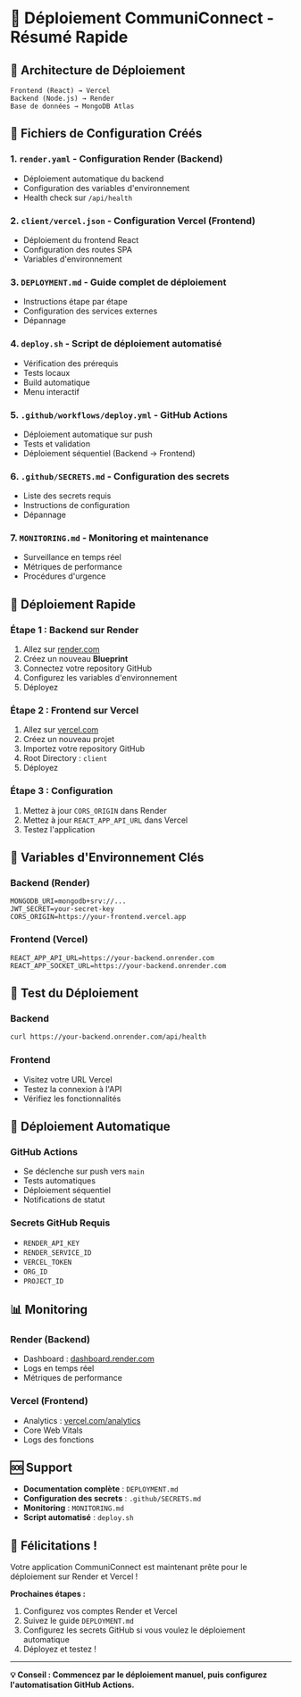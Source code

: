 # 🚀 Déploiement CommuniConnect - Résumé Rapide

## 🎯 Architecture de Déploiement

```
Frontend (React) → Vercel
Backend (Node.js) → Render
Base de données → MongoDB Atlas
```

## 📁 Fichiers de Configuration Créés

### 1. **`render.yaml`** - Configuration Render (Backend)
- Déploiement automatique du backend
- Configuration des variables d'environnement
- Health check sur `/api/health`

### 2. **`client/vercel.json`** - Configuration Vercel (Frontend)
- Déploiement du frontend React
- Configuration des routes SPA
- Variables d'environnement

### 3. **`DEPLOYMENT.md`** - Guide complet de déploiement
- Instructions étape par étape
- Configuration des services externes
- Dépannage

### 4. **`deploy.sh`** - Script de déploiement automatisé
- Vérification des prérequis
- Tests locaux
- Build automatique
- Menu interactif

### 5. **`.github/workflows/deploy.yml`** - GitHub Actions
- Déploiement automatique sur push
- Tests et validation
- Déploiement séquentiel (Backend → Frontend)

### 6. **`.github/SECRETS.md`** - Configuration des secrets
- Liste des secrets requis
- Instructions de configuration
- Dépannage

### 7. **`MONITORING.md`** - Monitoring et maintenance
- Surveillance en temps réel
- Métriques de performance
- Procédures d'urgence

## 🚀 Déploiement Rapide

### Étape 1 : Backend sur Render
1. Allez sur [render.com](https://render.com)
2. Créez un nouveau **Blueprint**
3. Connectez votre repository GitHub
4. Configurez les variables d'environnement
5. Déployez

### Étape 2 : Frontend sur Vercel
1. Allez sur [vercel.com](https://vercel.com)
2. Créez un nouveau projet
3. Importez votre repository GitHub
4. Root Directory : `client`
5. Déployez

### Étape 3 : Configuration
1. Mettez à jour `CORS_ORIGIN` dans Render
2. Mettez à jour `REACT_APP_API_URL` dans Vercel
3. Testez l'application

## 🔑 Variables d'Environnement Clés

### Backend (Render)
```env
MONGODB_URI=mongodb+srv://...
JWT_SECRET=your-secret-key
CORS_ORIGIN=https://your-frontend.vercel.app
```

### Frontend (Vercel)
```env
REACT_APP_API_URL=https://your-backend.onrender.com
REACT_APP_SOCKET_URL=https://your-backend.onrender.com
```

## 🧪 Test du Déploiement

### Backend
```bash
curl https://your-backend.onrender.com/api/health
```

### Frontend
- Visitez votre URL Vercel
- Testez la connexion à l'API
- Vérifiez les fonctionnalités

## 🔄 Déploiement Automatique

### GitHub Actions
- Se déclenche sur push vers `main`
- Tests automatiques
- Déploiement séquentiel
- Notifications de statut

### Secrets GitHub Requis
- `RENDER_API_KEY`
- `RENDER_SERVICE_ID`
- `VERCEL_TOKEN`
- `ORG_ID`
- `PROJECT_ID`

## 📊 Monitoring

### Render (Backend)
- Dashboard : [dashboard.render.com](https://dashboard.render.com)
- Logs en temps réel
- Métriques de performance

### Vercel (Frontend)
- Analytics : [vercel.com/analytics](https://vercel.com/analytics)
- Core Web Vitals
- Logs des fonctions

## 🆘 Support

- **Documentation complète** : `DEPLOYMENT.md`
- **Configuration des secrets** : `.github/SECRETS.md`
- **Monitoring** : `MONITORING.md`
- **Script automatisé** : `deploy.sh`

## 🎉 Félicitations !

Votre application CommuniConnect est maintenant prête pour le déploiement sur Render et Vercel !

**Prochaines étapes :**
1. Configurez vos comptes Render et Vercel
2. Suivez le guide `DEPLOYMENT.md`
3. Configurez les secrets GitHub si vous voulez le déploiement automatique
4. Déployez et testez !

---

**💡 Conseil : Commencez par le déploiement manuel, puis configurez l'automatisation GitHub Actions.** 